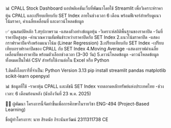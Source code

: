 📊 CPALL Stock Dashboard
แอปพลิเคชันเว็บที่พัฒนาโดยใช้ Streamlit เพื่อวิเคราะห์ราคาหุ้น CPALL และเปรียบเทียบกับ SET Index ภายในช่วงเวลา 6 เดือน พร้อมฟีเจอร์สำหรับดูแนวโน้มราคา, ค่าเฉลี่ยเคลื่อนที่ และดาวน์โหลดข้อมูล

✅ คุณสมบัติหลัก
 1.สรุปภาพรวม
-แสดงตัวอย่างข้อมูลหุ้น
-วิเคราะห์สถิติพื้นฐานของราคาปิด
-วันที่ราคาปิดสูงสุด
-คำนวณความสัมพันธ์ระหว่างราคาปิดกับ SET Index
2.แนวโน้มราคาปิด
-แสดงกราฟราคาปิดจริงพร้อมแนวโน้ม (Linear Regression)
3.เปรียบเทียบกับ SET Index
-เปรียบเทียบกราฟราคาปิดของ CPALL กับ SET Index
4.Moving Average
-แสดงกราฟค่าเฉลี่ยเคลื่อนที่ของราคาปิด พร้อมตัวเลือกช่วงเวลา (3–30 วัน)
5.ดาวน์โหลดข้อมูล
-ดาวน์โหลดข้อมูลทั้งหมดเป็นไฟล์ CSV สำหรับใช้งานต่อใน Excel หรือ Python


1.ติดตั้งไลบรารีที่จำเป็น: Python Version 3.13
  pip install streamlit pandas matplotlib scikit-learn openpyxl

📊 ข้อมูลที่ใช้
 -ราคาหุ้น CPALL และดัชนี SET Index จากตลาดหลักทรัพย์แห่งประเทศไทย
 -ช่วงเวลา: 6 เดือนย้อนหลัง (นับถึงวันที่ 23 พ.ค. 2025)

 🙋‍♂️ ผู้พัฒนา
โครงการนี้จัดทำขึ้นเพื่อการศึกษาในรายวิชา ENG-494 (Project-Based Learning)

ชื่อผู้ทำโครงการ: นาย สิรดนัย กิระนันทวัฒน์ 2311311738 CE
